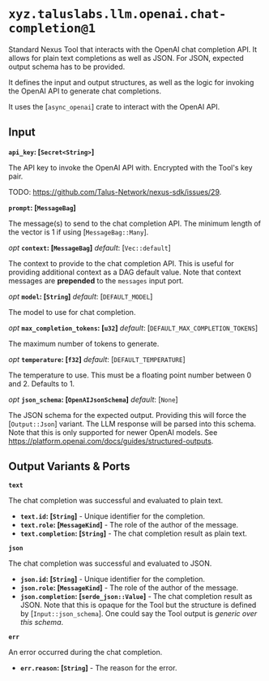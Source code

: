 # `xyz.taluslabs.llm.openai.chat-completion@1`

Standard Nexus Tool that interacts with the OpenAI chat completion API. It allows for plain text completions as well as JSON. For JSON, expected output schema has to be provided.

It defines the input and output structures, as well as the logic for invoking the OpenAI API to generate chat completions.

It uses the [`async_openai`] crate to interact with the OpenAI API.

## Input

**`api_key`: [`Secret<String>`]**

The API key to invoke the OpenAI API with. Encrypted with the Tool's key pair.

TODO: <https://github.com/Talus-Network/nexus-sdk/issues/29>.

**`prompt`: [`MessageBag`]**

The message(s) to send to the chat completion API. The minimum length of the vector is 1 if using [`MessageBag::Many`].

_opt_ **`context`: [`MessageBag`]** _default_: [`Vec::default`]

The context to provide to the chat completion API. This is useful for providing additional context as a DAG default value. Note that context messages are **prepended** to the `messages` input port.

_opt_ **`model`: [`String`]** _default_: [`DEFAULT_MODEL`]

The model to use for chat completion.

_opt_ **`max_completion_tokens`: [`u32`]** _default_: [`DEFAULT_MAX_COMPLETION_TOKENS`]

The maximum number of tokens to generate.

_opt_ **`temperature`: [`f32`]** _default_: [`DEFAULT_TEMPERATURE`]

The temperature to use. This must be a floating point number between 0 and 2. Defaults to 1.

_opt_ **`json_schema`: [`OpenAIJsonSchema`]** _default_: [`None`]

The JSON schema for the expected output. Providing this will force the [`Output::Json`] variant. The LLM response will be parsed into this schema. Note that this is only supported for newer OpenAI models. See <https://platform.openai.com/docs/guides/structured-outputs>.

## Output Variants & Ports

**`text`**

The chat completion was successful and evaluated to plain text.

- **`text.id`: [`String`]** - Unique identifier for the completion.
- **`text.role`: [`MessageKind`]** - The role of the author of the message.
- **`text.completion`: [`String`]** - The chat completion result as plain text.

**`json`**

The chat completion was successful and evaluated to JSON.

- **`json.id`: [`String`]** - Unique identifier for the completion.
- **`json.role`: [`MessageKind`]** - The role of the author of the message.
- **`json.completion`: [`serde_json::Value`]** - The chat completion result as JSON. Note that this is opaque for the Tool but the structure is defined by [`Input::json_schema`]. One could say the Tool output is _generic over this schema_.

**`err`**

An error occurred during the chat completion.

- **`err.reason`: [`String`]** - The reason for the error.

<!-- Auto-update: 2025-10-18T11:44:17.258700 -->
